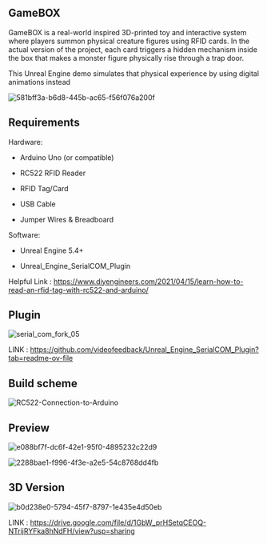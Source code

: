 GameBOX
---

GameBOX is a real-world inspired 3D-printed toy and interactive system where players summon physical creature figures using RFID cards. In the actual version of the project, each card triggers a hidden mechanism inside the box that makes a monster figure physically rise through a trap door.

This Unreal Engine demo simulates that physical experience by using digital animations instead

![581bff3a-b6d8-445b-ac65-f56f076a200f](https://github.com/user-attachments/assets/b52e03bf-eb3a-4b5d-8cf2-ed1685ac7b6e)

Requirements
---

Hardware:

- Arduino Uno (or compatible)

- RC522 RFID Reader

- RFID Tag/Card

- USB Cable

- Jumper Wires & Breadboard

Software:

- Unreal Engine 5.4+

- Unreal_Engine_SerialCOM_Plugin

Helpful Link : https://www.diyengineers.com/2021/04/15/learn-how-to-read-an-rfid-tag-with-rc522-and-arduino/

Plugin
---

![serial_com_fork_05](https://github.com/user-attachments/assets/a9f9d973-52a7-4fcd-bce4-2cf17f3d2fbb)

LINK : https://github.com/videofeedback/Unreal_Engine_SerialCOM_Plugin?tab=readme-ov-file

Build scheme
---

![RC522-Connection-to-Arduino](https://github.com/user-attachments/assets/73273714-3f07-4408-a9f6-8f6bd1d0b010)

Preview
---

![e088bf7f-dc6f-42e1-95f0-4895232c22d9](https://github.com/user-attachments/assets/3dfa7543-09a6-42f9-b119-c74b01e3f588)

![2288bae1-f996-4f3e-a2e5-54c8768dd4fb](https://github.com/user-attachments/assets/7f2e3c51-d0ad-4849-b67c-3cfdbc3908b4)

3D Version
---

![b0d238e0-5794-45f7-8797-1e435e4d50eb](https://github.com/user-attachments/assets/b08f9b10-803b-430d-8806-06d4596d4991)

LINK : https://drive.google.com/file/d/1GbW_prHSetqCEOQ-NTrijRYFka8hNdFH/view?usp=sharing



